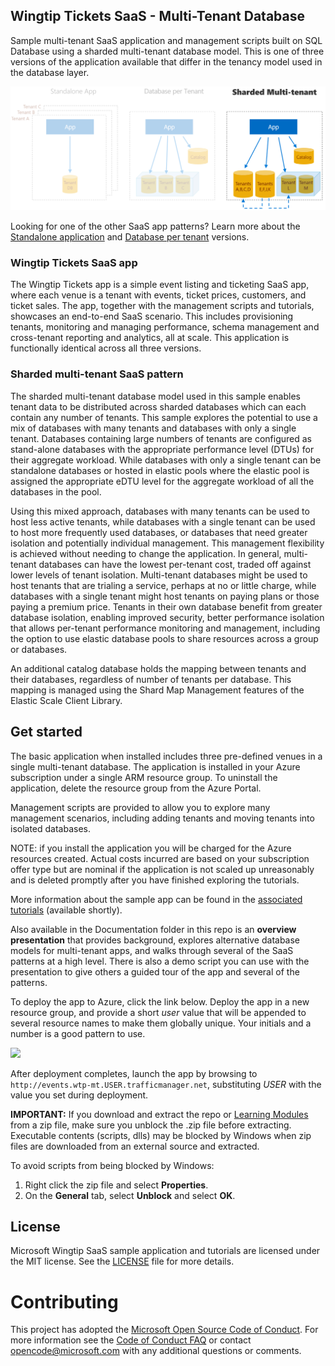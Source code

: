 ## Wingtip Tickets SaaS - Multi-Tenant Database
Sample multi-tenant SaaS application and management scripts built on SQL Database using a sharded multi-tenant database model. This is one of three versions of the application available that differ in the tenancy model used in the database layer. 

![Versions of Wingtip Tickets SaaS apps](./Documentation/AppVersions.PNG)

Looking for one of the other SaaS app patterns? Learn more about the [Standalone application](https://github.com/Microsoft/WingtipTicketsSaaS-StandaloneApp) and [Database per tenant](https://github.com/Microsoft/WingtipTicketsSaaS-DbPerTenant) versions.

### Wingtip Tickets SaaS app

The Wingtip Tickets app is a simple event listing and ticketing SaaS app, where each venue is a tenant with events, ticket prices, customers, and ticket sales. The app, together with the management scripts and tutorials, showcases an end-to-end SaaS scenario. This includes provisioning tenants, monitoring and managing performance, schema management and cross-tenant reporting and analytics, all at scale. This application is functionally identical across all three versions.

### Sharded multi-tenant SaaS pattern

The sharded multi-tenant database model used in this sample enables tenant data to be distributed across sharded databases which can each contain any number of tenants. This sample explores the potential to use a mix of databases with many tenants and databases with only a single tenant. Databases containing large numbers of tenants are configured as stand-alone databases with the appropriate performance level (DTUs) for their aggregate workload. While databases with only a single tenant can be standalone databases or hosted in elastic pools where the elastic pool is assigned the appropriate eDTU level for the aggregate workload of all the databases in the pool.

Using this mixed approach, databases with many tenants can be used to host less active tenants, while databases with a single tenant can be used to host more frequently used databases, or databases that need greater isolation and potentially individual management.  This management flexibility is achieved without needing to change the application.  In general, multi-tenant databases can have the lowest per-tenant cost, traded off against lower levels of tenant isolation.  Multi-tenant databases might be used to host tenants that are trialing a service, perhaps at no or little charge, while databases with a single tenant might host tenants on paying plans or those paying a premium price.  Tenants in their own database benefit from greater database isolation, enabling improved security, better performance isolation that allows per-tenant performance monitoring and management, including the option to use elastic database pools to share resources across a group or databases.    

An additional catalog database holds the mapping between tenants and their databases, regardless of number of tenants per database.  This mapping is managed using the Shard Map Management features of the Elastic Scale Client Library.

## Get started

The basic application when installed includes three pre-defined venues in a single multi-tenant database.  The application is installed in your Azure subscription under a single ARM resource group.  To uninstall the application, delete the resource group from the Azure Portal.

Management scripts are provided to allow you to explore many management scenarios, including adding tenants and moving tenants into isolated databases.

NOTE: if you install the application you will be charged for the Azure resources created.  Actual costs incurred are based on your subscription offer type but are nominal if the application is not scaled up unreasonably and is deleted promptly after you have finished exploring the tutorials.

More information about the sample app can be found in the [associated tutorials]() (available shortly).

Also available in the Documentation folder in this repo is an **overview presentation** that provides background, explores alternative database models for multi-tenant apps, and walks through several of the SaaS patterns at a high level. There is also a demo script you can use with the presentation to give others a guided tour of the app and several of the patterns.

To deploy the app to Azure, click the link below.  Deploy the app in a new resource group, and provide a short *user* value that will be appended to several resource names to make them globally unique.  Your initials and a number is a good pattern to use.


<a href="https://aka.ms/deploywingtipmt" target="_blank">
    <img src="http://azuredeploy.net/deploybutton.png"/>
</a>


After deployment completes, launch the app by browsing to ```http://events.wtp-mt.USER.trafficmanager.net```, substituting *USER* with the value you set during deployment.

**IMPORTANT:** If you download and extract the repo or [Learning Modules](https://github.com/Microsoft/WingtipSaaS-MT/tree/master/Learning%20Modules) from a zip file, make sure you unblock the .zip file before extracting. Executable contents (scripts, dlls) may be blocked by Windows when zip files are downloaded from an external source and extracted.

To avoid scripts from being blocked by Windows:

1. Right click the zip file and select **Properties**.
1. On the **General** tab, select **Unblock** and select **OK**.


## License
Microsoft Wingtip SaaS sample application and tutorials are licensed under the MIT license. See the [LICENSE](https://github.com/Microsoft/WingtipSaaS-MT/blob/master/license) file for more details.

# Contributing

This project has adopted the [Microsoft Open Source Code of Conduct](https://opensource.microsoft.com/codeofconduct/). For more information see the [Code of Conduct FAQ](https://opensource.microsoft.com/codeofconduct/faq/) or contact [opencode@microsoft.com](mailto:opencode@microsoft.com) with any additional questions or comments.
